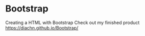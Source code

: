 # Bootstrap
Creating a HTML with Bootstrap
Check out my finished product https://diachn.github.io/Bootstrap/
